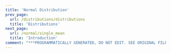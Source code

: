 ```yaml
---
title: 'Normal Distribution'
prev_page:
  url: /distributions/distributions
  title: 'Distributions'
next_page:
  url: /normal/single_mean
  title: 'Introduction'
comment: "***PROGRAMMATICALLY GENERATED, DO NOT EDIT. SEE ORIGINAL FILES IN /content***"
---
```

